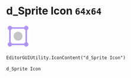 # d_Sprite Icon `64x64`
<img src="/img/d_Sprite%20Icon.png" width=64 height=64>

``` CSharp
EditorGUIUtility.IconContent("d_Sprite Icon")
```
```
d_Sprite Icon
```
